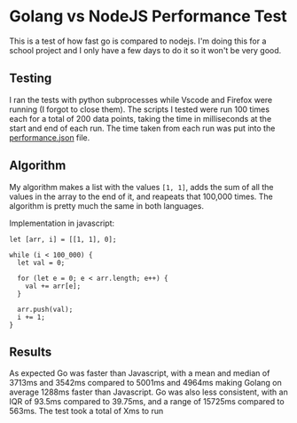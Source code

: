 # Golang vs NodeJS Performance Test
This is a test of how fast go is compared to nodejs. I'm doing this for a school project and I only have a few days to do it so it won't be very good.

## Testing
I ran the tests with python subprocesses while Vscode and Firefox were running (I forgot to close them). The scripts I tested were run 100 times each for a total of 200 data points, taking the time in milliseconds at the start and end of each run. The time taken from each run was put into the [performance.json](https://github.com/kierancrumb/golang-vs-nodejs/blob/main/performance.json) file.

## Algorithm
My algorithm makes a list with the values `[1, 1]`, adds the sum of all the values in the array to the end of it, and reapeats that 100,000 times. The algorithm is pretty much the same in both languages.

Implementation in javascript:
```
let [arr, i] = [[1, 1], 0];

while (i < 100_000) {
  let val = 0;

  for (let e = 0; e < arr.length; e++) {
    val += arr[e];
  }

  arr.push(val);
  i += 1;
}
```

## Results
As expected Go was faster than Javascript, with a mean and median of 3713ms and 3542ms compared to 5001ms and 4964ms making Golang on average 1288ms faster than Javascript. Go was also less consistent, with an IQR of 93.5ms compared to 39.75ms, and a range of 15725ms compared to 563ms. The test took a  total of Xms to run